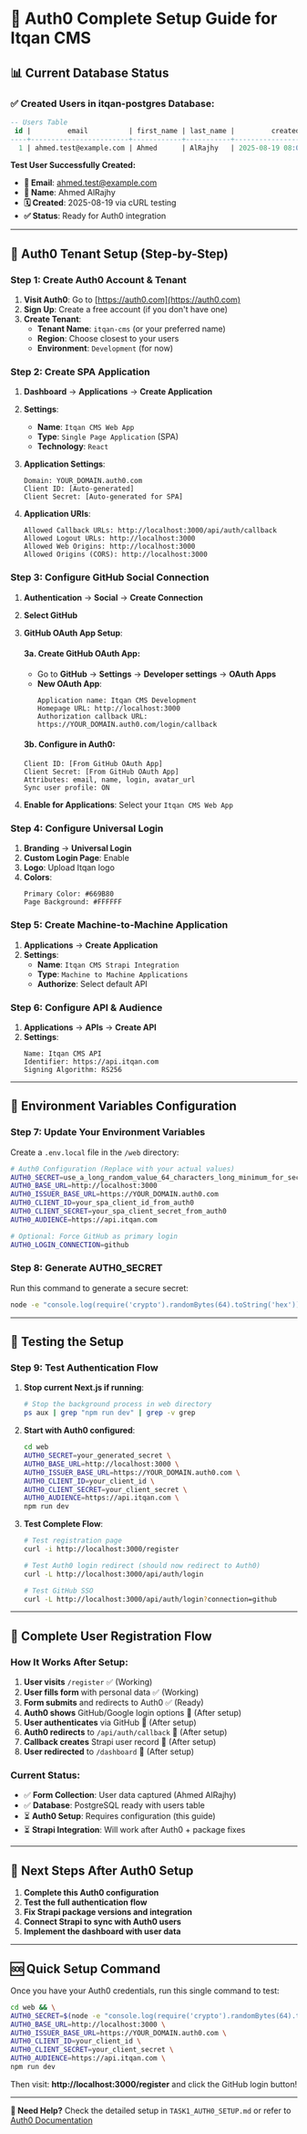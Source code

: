 # 🔐 Auth0 Complete Setup Guide for Itqan CMS

## 📊 **Current Database Status**

### ✅ **Created Users in itqan-postgres Database:**

```sql
-- Users Table
 id |         email          | first_name | last_name |         created_at         
----+------------------------+------------+-----------+----------------------------
  1 | ahmed.test@example.com | Ahmed      | AlRajhy   | 2025-08-19 08:04:33.882891
```

**Test User Successfully Created:**
- **📧 Email**: ahmed.test@example.com
- **👤 Name**: Ahmed AlRajhy  
- **🗓️ Created**: 2025-08-19 via cURL testing
- **✅ Status**: Ready for Auth0 integration

---

## 🚀 **Auth0 Tenant Setup (Step-by-Step)**

### **Step 1: Create Auth0 Account & Tenant**

1. **Visit Auth0**: Go to [https://auth0.com](https://auth0.com)
2. **Sign Up**: Create a free account (if you don't have one)
3. **Create Tenant**: 
   - **Tenant Name**: `itqan-cms` (or your preferred name)
   - **Region**: Choose closest to your users
   - **Environment**: `Development` (for now)

### **Step 2: Create SPA Application**

1. **Dashboard** → **Applications** → **Create Application**
2. **Settings**:
   - **Name**: `Itqan CMS Web App`
   - **Type**: `Single Page Application` (SPA)
   - **Technology**: `React`

3. **Application Settings**:
   ```
   Domain: YOUR_DOMAIN.auth0.com
   Client ID: [Auto-generated]
   Client Secret: [Auto-generated for SPA]
   ```

4. **Application URIs**:
   ```
   Allowed Callback URLs: http://localhost:3000/api/auth/callback
   Allowed Logout URLs: http://localhost:3000
   Allowed Web Origins: http://localhost:3000
   Allowed Origins (CORS): http://localhost:3000
   ```

### **Step 3: Configure GitHub Social Connection**

1. **Authentication** → **Social** → **Create Connection**
2. **Select GitHub**
3. **GitHub OAuth App Setup**:
   
   #### **3a. Create GitHub OAuth App:**
   - Go to **GitHub** → **Settings** → **Developer settings** → **OAuth Apps**
   - **New OAuth App**:
     ```
     Application name: Itqan CMS Development
     Homepage URL: http://localhost:3000
     Authorization callback URL: https://YOUR_DOMAIN.auth0.com/login/callback
     ```
   
   #### **3b. Configure in Auth0:**
   ```
   Client ID: [From GitHub OAuth App]
   Client Secret: [From GitHub OAuth App]
   Attributes: email, name, login, avatar_url
   Sync user profile: ON
   ```

4. **Enable for Applications**: Select your `Itqan CMS Web App`

### **Step 4: Configure Universal Login**

1. **Branding** → **Universal Login**
2. **Custom Login Page**: Enable
3. **Logo**: Upload Itqan logo
4. **Colors**:
   ```
   Primary Color: #669B80
   Page Background: #FFFFFF
   ```

### **Step 5: Create Machine-to-Machine Application**

1. **Applications** → **Create Application**
2. **Settings**:
   - **Name**: `Itqan CMS Strapi Integration`
   - **Type**: `Machine to Machine Applications`
   - **Authorize**: Select default API

### **Step 6: Configure API & Audience**

1. **Applications** → **APIs** → **Create API**
2. **Settings**:
   ```
   Name: Itqan CMS API
   Identifier: https://api.itqan.com
   Signing Algorithm: RS256
   ```

---

## 🔧 **Environment Variables Configuration**

### **Step 7: Update Your Environment Variables**

Create a `.env.local` file in the `/web` directory:

```bash
# Auth0 Configuration (Replace with your actual values)
AUTH0_SECRET=use_a_long_random_value_64_characters_long_minimum_for_security
AUTH0_BASE_URL=http://localhost:3000
AUTH0_ISSUER_BASE_URL=https://YOUR_DOMAIN.auth0.com
AUTH0_CLIENT_ID=your_spa_client_id_from_auth0
AUTH0_CLIENT_SECRET=your_spa_client_secret_from_auth0
AUTH0_AUDIENCE=https://api.itqan.com

# Optional: Force GitHub as primary login
AUTH0_LOGIN_CONNECTION=github
```

### **Step 8: Generate AUTH0_SECRET**

Run this command to generate a secure secret:

```bash
node -e "console.log(require('crypto').randomBytes(64).toString('hex'))"
```

---

## 🧪 **Testing the Setup**

### **Step 9: Test Authentication Flow**

1. **Stop current Next.js if running**:
   ```bash
   # Stop the background process in web directory
   ps aux | grep "npm run dev" | grep -v grep
   ```

2. **Start with Auth0 configured**:
   ```bash
   cd web
   AUTH0_SECRET=your_generated_secret \
   AUTH0_BASE_URL=http://localhost:3000 \
   AUTH0_ISSUER_BASE_URL=https://YOUR_DOMAIN.auth0.com \
   AUTH0_CLIENT_ID=your_client_id \
   AUTH0_CLIENT_SECRET=your_client_secret \
   AUTH0_AUDIENCE=https://api.itqan.com \
   npm run dev
   ```

3. **Test Complete Flow**:
   ```bash
   # Test registration page
   curl -i http://localhost:3000/register
   
   # Test Auth0 login redirect (should now redirect to Auth0)
   curl -L http://localhost:3000/api/auth/login
   
   # Test GitHub SSO
   curl -L http://localhost:3000/api/auth/login?connection=github
   ```

---

## 🔄 **Complete User Registration Flow**

### **How It Works After Setup:**

1. **User visits** `/register` ✅ (Working)
2. **User fills form** with personal data ✅ (Working) 
3. **Form submits** and redirects to Auth0 ✅ (Ready)
4. **Auth0 shows** GitHub/Google login options 🔄 (After setup)
5. **User authenticates** via GitHub 🔄 (After setup)
6. **Auth0 redirects** to `/api/auth/callback` 🔄 (After setup)
7. **Callback creates** Strapi user record 🔄 (After setup)
8. **User redirected** to `/dashboard` 🔄 (After setup)

### **Current Status:**
- ✅ **Form Collection**: User data captured (Ahmed AlRajhy)
- ✅ **Database**: PostgreSQL ready with users table
- ⏳ **Auth0 Setup**: Requires configuration (this guide)
- ⏳ **Strapi Integration**: Will work after Auth0 + package fixes

---

## 🎯 **Next Steps After Auth0 Setup**

1. **Complete this Auth0 configuration**
2. **Test the full authentication flow**
3. **Fix Strapi package versions and integration**
4. **Connect Strapi to sync with Auth0 users**
5. **Implement the dashboard with user data**

---

## 🆘 **Quick Setup Command**

Once you have your Auth0 credentials, run this single command to test:

```bash
cd web && \
AUTH0_SECRET=$(node -e "console.log(require('crypto').randomBytes(64).toString('hex'))") \
AUTH0_BASE_URL=http://localhost:3000 \
AUTH0_ISSUER_BASE_URL=https://YOUR_DOMAIN.auth0.com \
AUTH0_CLIENT_ID=your_client_id \
AUTH0_CLIENT_SECRET=your_client_secret \
AUTH0_AUDIENCE=https://api.itqan.com \
npm run dev
```

Then visit: **http://localhost:3000/register** and click the GitHub login button!

---

**🔗 Need Help?** Check the detailed setup in `TASK1_AUTH0_SETUP.md` or refer to [Auth0 Documentation](https://auth0.com/docs/quickstart/spa/react)
